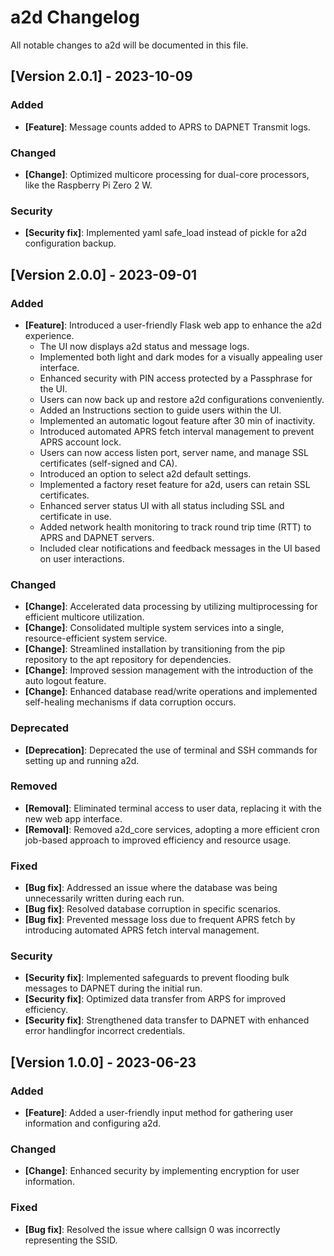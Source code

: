 # a2d Changelog

All notable changes to a2d will be documented in this file.

## [Version 2.0.1] - 2023-10-09

### Added
- **[Feature]**: Message counts added to APRS to DAPNET
Transmit logs.

### Changed
- **[Change]**: Optimized multicore processing for
dual-core processors, like the Raspberry Pi Zero 2 W.

### Security
- **[Security fix]**: Implemented yaml safe_load instead
of pickle for a2d configuration backup.

## [Version 2.0.0] - 2023-09-01

### Added
- **[Feature]**: Introduced a user-friendly Flask web app 
to enhance the a2d experience.
  - The UI now displays a2d status and message logs.
  - Implemented both light and dark modes for a visually 
  appealing user interface.
  - Enhanced security with PIN access protected by a
  Passphrase for the UI.
  - Users can now back up and restore a2d configurations
  conveniently.
  - Added an Instructions section to guide users within
  the UI.
  - Implemented an automatic logout feature after 30 min of
  inactivity.
  - Introduced automated APRS fetch interval management to
  prevent APRS account lock.
  - Users can now access listen port, server name, and 
  manage SSL certificates (self-signed and CA).
  - Introduced an option to select a2d default settings.
  - Implemented a factory reset feature for a2d, users can
  retain SSL certificates.
  - Enhanced server status UI with all status including SSL
  and certificate in use.
  - Added network health monitoring to track round trip
  time (RTT) to APRS and DAPNET servers.
  - Included clear notifications and feedback messages in 
  the UI based on user interactions.

### Changed
- **[Change]**: Accelerated data processing by utilizing 
multiprocessing for efficient multicore utilization.
- **[Change]**: Consolidated multiple system services into
a single, resource-efficient system service.
- **[Change]**: Streamlined installation by transitioning
from the pip repository to the apt repository for
dependencies.
- **[Change]**: Improved session management with the
introduction of the auto logout feature.
- **[Change]**: Enhanced database read/write operations
and implemented self-healing mechanisms if data corruption
occurs.

### Deprecated
- **[Deprecation]**: Deprecated the use of terminal and 
SSH commands for setting up and running a2d.

### Removed
- **[Removal]**: Eliminated terminal access to user data,
replacing it with the new web app interface.
- **[Removal]**: Removed a2d_core services, adopting a more
efficient cron job-based approach to improved efficiency 
and resource usage.

### Fixed
- **[Bug fix]**: Addressed an issue where the database was
being unnecessarily written during each run.
- **[Bug fix]**: Resolved database corruption in specific
scenarios.
- **[Bug fix]**: Prevented message loss due to frequent
APRS fetch by introducing automated APRS fetch interval
management.

### Security
- **[Security fix]**: Implemented safeguards to prevent
flooding bulk messages to DAPNET during the initial run.
- **[Security fix]**: Optimized data transfer from ARPS
for improved efficiency.
- **[Security fix]**: Strengthened data transfer to
DAPNET with enhanced error handlingfor incorrect
credentials.

## [Version 1.0.0] - 2023-06-23

### Added
- **[Feature]**: Added a user-friendly input method for
gathering user information and configuring a2d.

### Changed
- **[Change]**: Enhanced security by implementing
encryption for user information.

### Fixed
- **[Bug fix]**: Resolved the issue where callsign 0 was
incorrectly representing the SSID.
